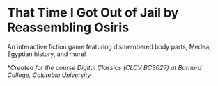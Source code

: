 # That Time I Got Out of Jail by Reassembling Osiris

An interactive fiction game featuring dismembered body parts, Medea, Egyptian history, and more!

**Created for the course Digital Classics (CLCV BC3027) at Barnard College, Columbia University*
